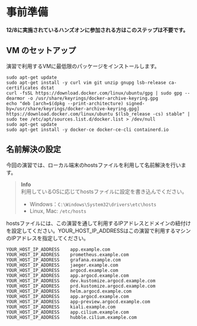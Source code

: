 # 事前準備

**12/8に実施されているハンズオンに参加される方はこのステップは不要です。**

## VM のセットアップ

演習で利用するVMに最低限のパッケージをインストールします。

```
sudo apt-get update
sudo apt-get install -y curl vim git unzip gnupg lsb-release ca-certificates dstat
curl -fsSL https://download.docker.com/linux/ubuntu/gpg | sudo gpg --dearmor -o /usr/share/keyrings/docker-archive-keyring.gpg
echo "deb [arch=$(dpkg --print-architecture) signed-by=/usr/share/keyrings/docker-archive-keyring.gpg] https://download.docker.com/linux/ubuntu $(lsb_release -cs) stable" | sudo tee /etc/apt/sources.list.d/docker.list > /dev/null
sudo apt-get update
sudo apt-get install -y docker-ce docker-ce-cli containerd.io
```

## 名前解決の設定

今回の演習では、ローカル端末のhostsファイルを利用して名前解決を行います。

> **Info**  
> 利用しているOSに応じてhostsファイルに設定を書き込んでください。
> - Windows：`C:\Windows\System32\drivers\etc\hosts`
> - Linux, Mac: `/etc/hosts`

hostsファイルには、この演習を通して利用するIPアドレスとドメインの紐付けを設定してください。YOUR_HOST_IP_ADDRESSはこの演習で利用するマシンのIPアドレスを指定してください。

```
YOUR_HOST_IP_ADDRESS    app.example.com
YOUR_HOST_IP_ADDRESS    prometheus.example.com
YOUR_HOST_IP_ADDRESS    grafana.example.com
YOUR_HOST_IP_ADDRESS    jaeger.example.com
YOUR_HOST_IP_ADDRESS    argocd.example.com
YOUR_HOST_IP_ADDRESS    app.argocd.example.com
YOUR_HOST_IP_ADDRESS    dev.kustomize.argocd.example.com
YOUR_HOST_IP_ADDRESS    prd.kustomize.argocd.example.com
YOUR_HOST_IP_ADDRESS    helm.argocd.example.com
YOUR_HOST_IP_ADDRESS    app.argocd.example.com
YOUR_HOST_IP_ADDRESS    app-preview.argocd.example.com
YOUR_HOST_IP_ADDRESS    kiali.example.com
YOUR_HOST_IP_ADDRESS    app.cilium.example.com
YOUR_HOST_IP_ADDRESS    hubble.cilium.example.com
```
